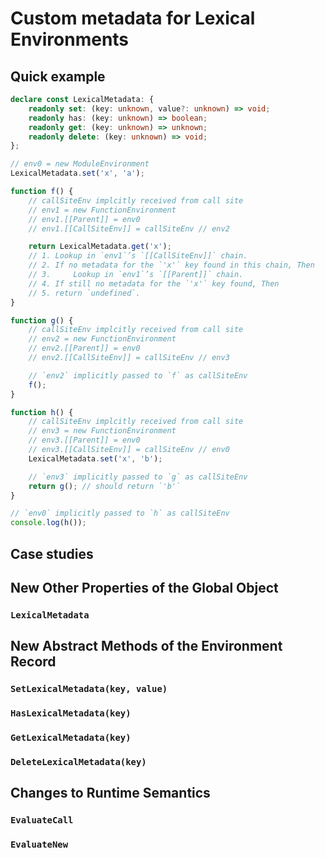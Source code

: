 # Custom metadata for Lexical Environments

## Quick example

```typescript
declare const LexicalMetadata: {
    readonly set: (key: unknown, value?: unknown) => void;
    readonly has: (key: unknown) => boolean;
    readonly get: (key: unknown) => unknown;
    readonly delete: (key: unknown) => void;
};

// env0 = new ModuleEnvironment
LexicalMetadata.set('x', 'a');

function f() {
    // callSiteEnv implcitly received from call site
    // env1 = new FunctionEnvironment
    // env1.[[Parent]] = env0
    // env1.[[CallSiteEnv]] = callSiteEnv // env2

    return LexicalMetadata.get('x');
    // 1. Lookup in `env1`’s `[[CallSiteEnv]]` chain.
    // 2. If no metadata for the `'x'` key found in this chain, Then
    // 3.     Lookup in `env1`’s `[[Parent]]` chain.
    // 4. If still no metadata for the `'x'` key found, Then
    // 5. return `undefined`.
}

function g() {
    // callSiteEnv implcitly received from call site
    // env2 = new FunctionEnvironment
    // env2.[[Parent]] = env0
    // env2.[[CallSiteEnv]] = callSiteEnv // env3

    // `env2` implicitly passed to `f` as callSiteEnv
    f();
}

function h() {
    // callSiteEnv implcitly received from call site
    // env3 = new FunctionEnvironment
    // env3.[[Parent]] = env0
    // env3.[[CallSiteEnv]] = callSiteEnv // env0
    LexicalMetadata.set('x', 'b');

    // `env3` implicitly passed to `g` as callSiteEnv
    return g(); // should return `'b'`
}

// `env0` implicitly passed to `h` as callSiteEnv
console.log(h());
```

## Case studies

## New Other Properties of the Global Object

### `LexicalMetadata`

## New Abstract Methods of the Environment Record

### `SetLexicalMetadata(key, value)`

### `HasLexicalMetadata(key)`

### `GetLexicalMetadata(key)`

### `DeleteLexicalMetadata(key)`

## Changes to Runtime Semantics

### `EvaluateCall`

### `EvaluateNew`
